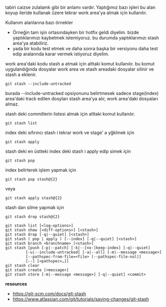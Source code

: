 tabiri caizse zulalamk gibi bir anlamı vardır. Yaptığımız bazı işleri bu alan koyup ileride kullanak üzere tekrar work area'ya almak için kullanılır. 

Kullanım alanlarına bazı örnekler

- Örneğin tam işin ortasındayken bir hotfix geldi diyelim. bizde yaptıklarımızı kaybetmek istemiyoruz. bu durumda yaptıklarımızı stash area'ya atabiliriz.
- yada bir kodu test etmek ve daha sonra başka bir versiyonu daha test edip aralarında karar vermek istiyoruz diyelim.

work area'daki kodu stash a atmak için alttaki komut kullanılır. bu komut uygulandığında dosyalar work area ve stash areadaki dosyalar silinir ve stash a eklenir.

```
git stash --include-untracked
```
burada --include-untracked opsiyonunu belirtmesek sadece stage(index) area'daki track edilen dosyları stash area'ya alır, work area'daki dosyaları almaz.

stash deki commitlerin listesi almak için alttaki komut kullanılır.

```
git stash list
```
index deki sıfırıncı stash i tekrar work ve stage' a yğklmek için 

```
git stash apply
```

stash deki en üstteki index deki stash i apply edip simek için

```
git stash pop
```
index belirterek işlem yapmak için

```
git stash pop stash@{2}

```
veya 

```
git stash apply stash@{2}
```
stash dan silme yapmak için

```
git stash drop stash@{2}
```




```shell
git stash list [<log-options>]
git stash show [<diff-options>] [<stash>]
git stash drop [-q|--quiet] [<stash>]
git stash ( pop | apply ) [--index] [-q|--quiet] [<stash>]
git stash branch <branchname> [<stash>]
git stash [push [-p|--patch] [-k|--[no-]keep-index] [-q|--quiet]
	     [-u|--include-untracked] [-a|--all] [-m|--message <message>]
	     [--pathspec-from-file=<file> [--pathspec-file-nul]]
	     [--] [<pathspec>…​]]
git stash clear
git stash create [<message>]
git stash store [-m|--message <message>] [-q|--quiet] <commit>
```



**resources**
- https://git-scm.com/docs/git-stash
- https://www.atlassian.com/git/tutorials/saving-changes/git-stash
